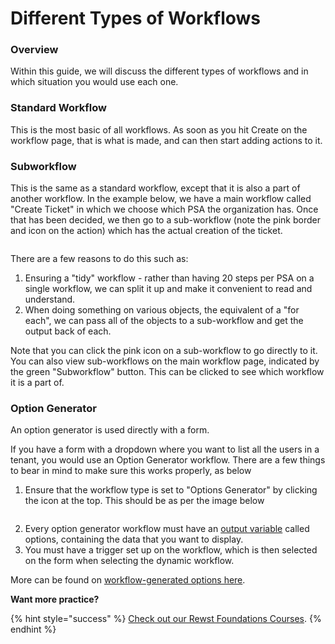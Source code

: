 # Different Types of Workflows

### Overview

Within this guide, we will discuss the different types of workflows and in which situation you would use each one.

### Standard Workflow

This is the most basic of all workflows. As soon as you hit Create on the workflow page, that is what is made, and can then start adding actions to it.

### Subworkflow

This is the same as a standard workflow, except that it is also a part of another workflow. In the example below, we have a main workflow called "Create Ticket" in which we choose which PSA the organization has. Once that has been decided, we then go to a sub-workflow (note the pink border and icon on the action) which has the actual creation of the ticket.

<figure><img src="../../.gitbook/assets/subworkflow-example.png" alt=""><figcaption></figcaption></figure>

There are a few reasons to do this such as:

1. Ensuring a "tidy" workflow - rather than having 20 steps per PSA on a single workflow, we can split it up and make it convenient to read and understand.
2. When doing something on various objects, the equivalent of a "for each", we can pass all of the objects to a sub-workflow and get the output back of each.

Note that you can click the pink icon on a sub-workflow to go directly to it. You can also view sub-workflows on the main workflow page, indicated by the green "Subworkflow" button. This can be clicked to see which workflow it is a part of.

### Option Generator

An option generator is used directly with a form.

If you have a form with a dropdown where you want to list all the users in a tenant, you would use an Option Generator workflow. There are a few things to bear in mind to make sure this works properly, as below

1. Ensure that the workflow type is set to "Options Generator" by clicking the icon at the top. This should be as per the image below

<figure><img src="../../.gitbook/assets/option-generator-workflow.png" alt=""><figcaption></figcaption></figure>

2. Every option generator workflow must have an [output variable](data-input-and-output.md#workflow-output) called options, containing the data that you want to display.
3. You must have a trigger set up on the workflow, which is then selected on the form when selecting the dynamic workflow.

More can be found on [workflow-generated options here](workflow-generated-options.md).

**Want more practice?**

{% hint style="success" %}
[Check out our Rewst Foundations Courses](../../cluck-university/rewst-foundations-10x/).
{% endhint %}
